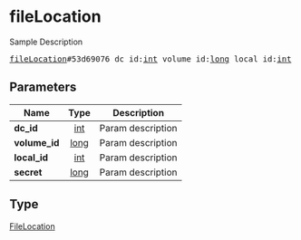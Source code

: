 # fileLocation

Sample Description

<pre>
<a href="../constructor/fileLocation.md">fileLocation</a>#53d69076 dc_id:<a href="../type/int.md">int</a> volume_id:<a href="../type/long.md">long</a> local_id:<a href="../type/int.md">int</a> secret:<a href="../type/long.md">long</a> = <a href="../type/FileLocation.md">FileLocation</a>;
</pre>

## Parameters

| Name | Type | Description |
|------|:----:|-------------|
| **dc_id** | [int](../type/int.md) | Param description |
| **volume_id** | [long](../type/long.md) | Param description |
| **local_id** | [int](../type/int.md) | Param description |
| **secret** | [long](../type/long.md) | Param description |

## Type

[FileLocation](../type/FileLocation.md)
